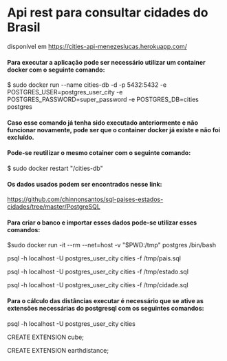 # Api rest para consultar cidades do Brasil

disponível em 
https://cities-api-menezeslucas.herokuapp.com/

#### Para executar a aplicação pode ser necessário utilizar um container docker com o seguinte comando:

$ sudo docker run --name cities-db -d -p 5432:5432 -e POSTGRES_USER=postgres_user_city -e POSTGRES_PASSWORD=super_password -e POSTGRES_DB=cities postgres

#### Caso esse comando já tenha sido executado anteriormente e não funcionar novamente, pode ser que o container docker já existe e não foi excluído. 
#### Pode-se reutilizar o mesmo cotainer com o seguinte comando:

$ sudo docker restart "/cities-db"

#### Os dados usados podem ser encontrados nesse link:

https://github.com/chinnonsantos/sql-paises-estados-cidades/tree/master/PostgreSQL

#### Para criar o banco e importar esses dados pode-se utilizar esses comandos:

$sudo docker run -it --rm --net=host -v "$PWD:/tmp" postgres /bin/bash

psql -h localhost -U postgres_user_city cities -f /tmp/pais.sql

psql -h localhost -U postgres_user_city cities -f /tmp/estado.sql

psql -h localhost -U postgres_user_city cities -f /tmp/cidade.sql

#### Para o cálculo das distâncias executar é necessário que se ative as extensões necessárias do postgresql com os seguintes comandos:

psql -h localhost -U postgres_user_city cities

CREATE EXTENSION cube;

CREATE EXTENSION earthdistance;